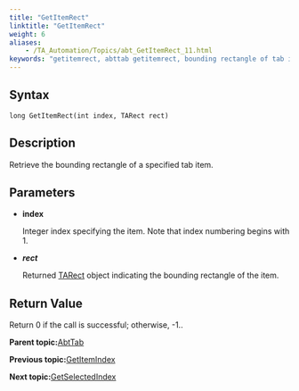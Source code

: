 ```yaml
--- 
title: "GetItemRect"
linktitle: "GetItemRect"
weight: 6
aliases: 
    - /TA_Automation/Topics/abt_GetItemRect_11.html
keywords: "getitemrect, abttab getitemrect, bounding rectangle of tab item, rectangle cover tab item"
---
```


## Syntax

`long GetItemRect(int index, TARect rect)`

## Description

Retrieve the bounding rectangle of a specified tab item.

## Parameters

-   **index**

    Integer index specifying the item. Note that index numbering begins with 1.

-   ***rect***

    Returned [TARect](abt_TARect.html) object indicating the bounding rectangle of the item.


## Return Value

Return 0 if the call is successful; otherwise, -1..

**Parent topic:**[AbtTab](/TA_Automation/Topics/abt_AbtTab.html)

**Previous topic:**[GetItemIndex](/TA_Automation/Topics/abt_GetItemIndex_11.html)

**Next topic:**[GetSelectedIndex](/TA_Automation/Topics/abt_GetSelectedIndex_11.html)

